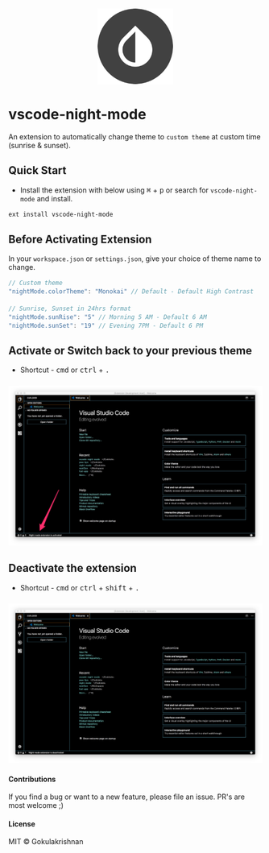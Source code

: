 ### <p align="center"><img width="150px" height="150px" src="https://raw.githubusercontent.com/gokulkrishh/vscode-night-mode/master/images/vscode-night-mode.png"></p>

# vscode-night-mode

An extension to automatically change theme to `custom theme` at custom time (sunrise & sunset).

## Quick Start

- Install the extension with below using <kbd>⌘</kbd> + <kbd>p</kbd> or search for `vscode-night-mode` and install.

```bash
ext install vscode-night-mode
```

## Before Activating Extension

In your `workspace.json` or `settings.json`, give your choice of theme name to change.

```js
// Custom theme
"nightMode.colorTheme": "Monokai" // Default - Default High Contrast

// Sunrise, Sunset in 24hrs format
"nightMode.sunRise": "5" // Morning 5 AM - Default 6 AM 
"nightMode.sunSet": "19" // Evening 7PM - Default 6 PM
```

## Activate or Switch back to your previous theme

- Shortcut - <kbd>cmd</kbd> or <kbd>ctrl</kbd> + <kbd>.</kbd>

### <p align="center"><img src="https://raw.githubusercontent.com/gokulkrishh/vscode-night-mode/master/images/vscode-activated.png"></p>

## Deactivate the extension

- Shortcut - <kbd>cmd</kbd> or <kbd>ctrl</kbd> + <kbd>shift</kbd> + <kbd>.</kbd>

### <p align="center"><img src="https://raw.githubusercontent.com/gokulkrishh/vscode-night-mode/master/images/vscode-deactivated.png"></p>

#### Contributions

If you find a bug or want to a new feature, please file an issue. PR's are most welcome ;)

#### License

MIT © Gokulakrishnan
